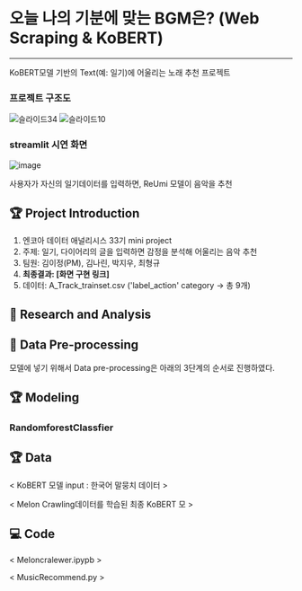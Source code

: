 # 오늘 나의 기분에 맞는 BGM은? (Web Scraping & KoBERT)
---

KoBERT모델 기반의 Text(예: 일기)에 어울리는 노래 추천 프로젝트

### 프로젝트 구조도
![슬라이드34](https://github.com/shashamalone/KoBERT_music_recomendation/assets/133465838/b889b58a-f20c-4195-8814-096f47c66942)
![슬라이드10](https://github.com/shashamalone/KoBERT_music_recomendation/assets/133465838/b579e600-dbeb-4990-a2df-953d3004df53)

### streamlit 시연 화면
![image](https://github.com/shashamalone/KoBERT_music_recomendation/assets/133465838/09cc71c4-ac1f-4a9d-83d3-fbfa728c387c)

사용자가 자신의 일기데이터를 입력하면, ReUmi 모델이 음악을 추천



## 🏆 Project Introduction
 1. 엔코아 데이터 애널리시스 33기 mini project
 2. 주제: 일기, 다이어리의 글을 입력하면 감정을 분석해 어울리는 음악 추천
 3. 팀원: 김이정(PM), 김나린, 박지우, 최형규
 4. **최종결과: [화면 구현 링크]**
 5. 데이터: A_Track_trainset.csv ('label_action' category → 총 9개)

    
   

## 📖 Research and Analysis




## 📝 Data Pre-processing

모델에 넣기 위해서 Data pre-processing은 아래의 3단계의 순서로 진행하였다.


## 🏆 Modeling

### RandomforestClassfier


## 🏆 Data

< KoBERT 모델 input : 한국어 말뭉치 데이터 >


< Melon Crawling데이터를 학습된 최종 KoBERT 모 >


## 💻 Code
< Meloncralewer.ipypb >

< MusicRecommend.py >





    
